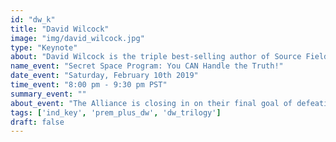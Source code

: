 ```yaml
---
id: "dw_k"
title: "David Wilcock"
image: "img/david_wilcock.jpg"
type: "Keynote"
about: "David Wilcock is the triple best-selling author of Source Field, Synchronicity Key and The Ascension Mysteries. His groundbreaking investigations into ancient civilizations, consciousness science, new physics and conspiracy analysis have earned him the trust of multiple high-level insiders who have passed along a wealth of information about the Alliance—a group working to free us from financial and spiritual tyranny."
name_event: "Secret Space Program: You CAN Handle the Truth!"
date_event: "Saturday, February 10th 2019"
time_event: "8:00 pm - 9:30 pm PST"
summary_event: ""
about_event: "The Alliance is closing in on their final goal of defeating the Cabal and sending many key conspirators off to prison. However, even the Alliance has felt we are “not ready” for a full disclosure. Instead, they are pushing for a “Partial Disclosure,” where we still learn some very amazing things but the full truth could be withheld for 20, 50, even 100 years. However, we already have a very good idea of what that suppressed “full truth” will be! Join David Wilcock in this tour-de-force presentation, where we come face-to-face with the intel he has gathered from multiple insiders working within the Secret Space Program, including his 10-year associate Emery Smith, who very recently came forward. Emery claims to have autopsied some three thousand different types of extraterrestrial humanlike species, and his information has electrified the UFO community with new revelations."
tags: ['ind_key', 'prem_plus_dw', 'dw_trilogy']
draft: false
---
```


